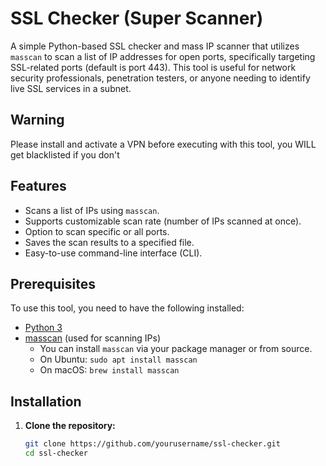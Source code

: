 # SSL Checker (Super Scanner)

A simple Python-based SSL checker and mass IP scanner that utilizes `masscan` to scan a list of IP addresses for open ports, specifically targeting SSL-related ports (default is port 443). This tool is useful for network security professionals, penetration testers, or anyone needing to identify live SSL services in a subnet.

## Warning

Please install and activate a VPN before executing with this tool, you WILL get blacklisted if you don't 

## Features

- Scans a list of IPs using `masscan`.
- Supports customizable scan rate (number of IPs scanned at once).
- Option to scan specific or all ports.
- Saves the scan results to a specified file.
- Easy-to-use command-line interface (CLI).

## Prerequisites

To use this tool, you need to have the following installed:

- [Python 3](https://www.python.org/downloads/)
- [masscan](https://github.com/robertdavidgraham/masscan) (used for scanning IPs)
  - You can install `masscan` via your package manager or from source.
  - On Ubuntu: `sudo apt install masscan`
  - On macOS: `brew install masscan`

## Installation

1. **Clone the repository:**

   ```bash
   git clone https://github.com/yourusername/ssl-checker.git
   cd ssl-checker
